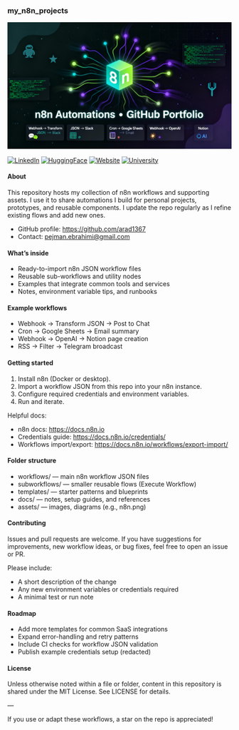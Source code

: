 ### my_n8n_projects

![n8n Poster](n8n.png)

[![LinkedIn](https://img.shields.io/badge/LinkedIn-0077B5?style=for-the-badge&logo=linkedin&logoColor=white)](https://www.linkedin.com/in/pejman-ebrahimi-4a60151a7/)
[![HuggingFace](https://img.shields.io/badge/🤗_Hugging_Face-FFD21E?style=for-the-badge)](https://huggingface.co/arad1367)
[![Website](https://img.shields.io/badge/Website-008080?style=for-the-badge&logo=About.me&logoColor=white)](https://arad1367.github.io/pejman-ebrahimi/)
[![University](https://img.shields.io/badge/University-00205B?style=for-the-badge&logo=academia&logoColor=white)](https://www.uni.li/pejman.ebrahimi?set_language=en)

#### About

This repository hosts my collection of n8n workflows and supporting assets. I use it to share automations I build for personal projects, prototypes, and reusable components. I update the repo regularly as I refine existing flows and add new ones.

- GitHub profile: https://github.com/arad1367
- Contact: pejman.ebrahimi@gmail.com

#### What’s inside

- Ready-to-import n8n JSON workflow files
- Reusable sub-workflows and utility nodes
- Examples that integrate common tools and services
- Notes, environment variable tips, and runbooks

#### Example workflows

- Webhook → Transform JSON → Post to Chat
- Cron → Google Sheets → Email summary
- Webhook → OpenAI → Notion page creation
- RSS → Filter → Telegram broadcast

#### Getting started

1. Install n8n (Docker or desktop).
2. Import a workflow JSON from this repo into your n8n instance.
3. Configure required credentials and environment variables.
4. Run and iterate.

Helpful docs:
- n8n docs: https://docs.n8n.io
- Credentials guide: https://docs.n8n.io/credentials/
- Workflows import/export: https://docs.n8n.io/workflows/export-import/

#### Folder structure

- workflows/ — main n8n workflow JSON files
- subworkflows/ — smaller reusable flows (Execute Workflow)
- templates/ — starter patterns and blueprints
- docs/ — notes, setup guides, and references
- assets/ — images, diagrams (e.g., n8n.png)

#### Contributing

Issues and pull requests are welcome. If you have suggestions for improvements, new workflow ideas, or bug fixes, feel free to open an issue or PR.

Please include:
- A short description of the change
- Any new environment variables or credentials required
- A minimal test or run note

#### Roadmap

- Add more templates for common SaaS integrations
- Expand error-handling and retry patterns
- Include CI checks for workflow JSON validation
- Publish example credentials setup (redacted)

#### License

Unless otherwise noted within a file or folder, content in this repository is shared under the MIT License. See LICENSE for details.

—

If you use or adapt these workflows, a star on the repo is appreciated!
